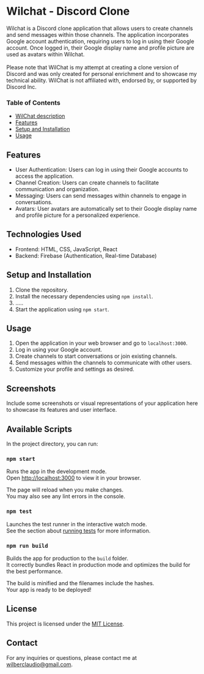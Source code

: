 # Wilchat - Discord Clone

Wilchat is a Discord clone application that allows users to create channels and send messages within those channels. The application incorporates Google account authentication, requiring users to log in using their Google account. Once logged in, their Google display name and profile picture are used as avatars within Wilchat.
<br>
<br>
Please note that WilChat is my attempt at creating a clone version of Discord and was only created for personal enrichment and to showcase my technical ability. WilChat is not affiliated with, endorsed by, or supported by Discord Inc.

### Table of Contents

- [WilChat description](#wilchat---discord-clone)
- [Features](#features)
- [Setup and Installation](#setup-and-installation)
- [Usage](#usage)

## Features

- User Authentication: Users can log in using their Google accounts to access the application.
- Channel Creation: Users can create channels to facilitate communication and organization.
- Messaging: Users can send messages within channels to engage in conversations.
- Avatars: User avatars are automatically set to their Google display name and profile picture for a personalized experience.

## Technologies Used

- Frontend: HTML, CSS, JavaScript, React
- Backend: Firebase (Authentication, Real-time Database)

## Setup and Installation

1. Clone the repository.
2. Install the necessary dependencies using `npm install`.
3. .....
4. Start the application using `npm start`.

## Usage

1. Open the application in your web browser and go to `localhost:3000`.
2. Log in using your Google account.
3. Create channels to start conversations or join existing channels.
4. Send messages within the channels to communicate with other users.
5. Customize your profile and settings as desired.

## Screenshots

Include some screenshots or visual representations of your application here to showcase its features and user interface.

## Available Scripts

In the project directory, you can run:

### `npm start`

Runs the app in the development mode.\
Open [http://localhost:3000](http://localhost:3000) to view it in your browser.

The page will reload when you make changes.\
You may also see any lint errors in the console.

### `npm test`

Launches the test runner in the interactive watch mode.\
See the section about [running tests](https://facebook.github.io/create-react-app/docs/running-tests) for more information.

### `npm run build`

Builds the app for production to the `build` folder.\
It correctly bundles React in production mode and optimizes the build for the best performance.

The build is minified and the filenames include the hashes.\
Your app is ready to be deployed!

## License

This project is licensed under the [MIT License](LICENSE).

## Contact

For any inquiries or questions, please contact me at wilberclaudio@gmail.com.
